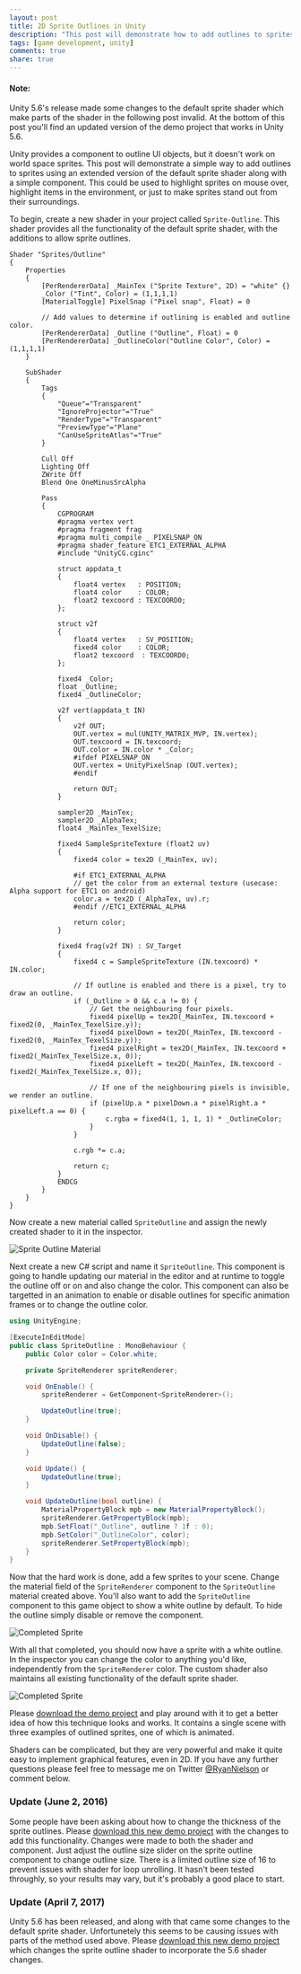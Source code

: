 ```yaml
---
layout: post
title: 2D Sprite Outlines in Unity
description: "This post will demonstrate how to add outlines to sprites in Unity using a custom shader and component."
tags: [game development, unity]
comments: true
share: true
---
```


#### Note:
Unity 5.6's release made some changes to the default sprite shader which make parts of the shader in the following post invalid. At the bottom of this post you'll find an updated version of the demo project that works in Unity 5.6.

Unity provides a component to outline UI objects, but it doesn't work on world space sprites. This post will demonstrate a simple way to add outlines to sprites using an extended version of the default sprite shader along with a simple component. This could be used to highlight sprites on mouse over, highlight items in the environment, or just to make sprites stand out from their surroundings.

To begin, create a new shader in your project called `Sprite-Outline`. This shader provides all the functionality of the default sprite shader, with the additions to allow sprite outlines.

```
Shader "Sprites/Outline"
{
    Properties
    {
        [PerRendererData] _MainTex ("Sprite Texture", 2D) = "white" {}
        _Color ("Tint", Color) = (1,1,1,1)
        [MaterialToggle] PixelSnap ("Pixel snap", Float) = 0

        // Add values to determine if outlining is enabled and outline color.
        [PerRendererData] _Outline ("Outline", Float) = 0
        [PerRendererData] _OutlineColor("Outline Color", Color) = (1,1,1,1)
    }

    SubShader
    {
        Tags
        {
            "Queue"="Transparent"
            "IgnoreProjector"="True"
            "RenderType"="Transparent"
            "PreviewType"="Plane"
            "CanUseSpriteAtlas"="True"
        }

        Cull Off
        Lighting Off
        ZWrite Off
        Blend One OneMinusSrcAlpha

        Pass
        {
            CGPROGRAM
            #pragma vertex vert
            #pragma fragment frag
            #pragma multi_compile _ PIXELSNAP_ON
            #pragma shader_feature ETC1_EXTERNAL_ALPHA
            #include "UnityCG.cginc"

            struct appdata_t
            {
                float4 vertex   : POSITION;
                float4 color    : COLOR;
                float2 texcoord : TEXCOORD0;
            };

            struct v2f
            {
                float4 vertex   : SV_POSITION;
                fixed4 color    : COLOR;
                float2 texcoord  : TEXCOORD0;
            };

            fixed4 _Color;
            float _Outline;
            fixed4 _OutlineColor;

            v2f vert(appdata_t IN)
            {
                v2f OUT;
                OUT.vertex = mul(UNITY_MATRIX_MVP, IN.vertex);
                OUT.texcoord = IN.texcoord;
                OUT.color = IN.color * _Color;
                #ifdef PIXELSNAP_ON
                OUT.vertex = UnityPixelSnap (OUT.vertex);
                #endif

                return OUT;
            }

            sampler2D _MainTex;
            sampler2D _AlphaTex;
            float4 _MainTex_TexelSize;

            fixed4 SampleSpriteTexture (float2 uv)
            {
                fixed4 color = tex2D (_MainTex, uv);

                #if ETC1_EXTERNAL_ALPHA
                // get the color from an external texture (usecase: Alpha support for ETC1 on android)
                color.a = tex2D (_AlphaTex, uv).r;
                #endif //ETC1_EXTERNAL_ALPHA

                return color;
            }

            fixed4 frag(v2f IN) : SV_Target
            {
                fixed4 c = SampleSpriteTexture (IN.texcoord) * IN.color;

                // If outline is enabled and there is a pixel, try to draw an outline.
                if (_Outline > 0 && c.a != 0) {
                    // Get the neighbouring four pixels.
                    fixed4 pixelUp = tex2D(_MainTex, IN.texcoord + fixed2(0, _MainTex_TexelSize.y));
                    fixed4 pixelDown = tex2D(_MainTex, IN.texcoord - fixed2(0, _MainTex_TexelSize.y));
                    fixed4 pixelRight = tex2D(_MainTex, IN.texcoord + fixed2(_MainTex_TexelSize.x, 0));
                    fixed4 pixelLeft = tex2D(_MainTex, IN.texcoord - fixed2(_MainTex_TexelSize.x, 0));

                    // If one of the neighbouring pixels is invisible, we render an outline.
                    if (pixelUp.a * pixelDown.a * pixelRight.a * pixelLeft.a == 0) {
                        c.rgba = fixed4(1, 1, 1, 1) * _OutlineColor;
                    }
                }

                c.rgb *= c.a;

                return c;
            }
            ENDCG
        }
    }
}
```

Now create a new material called `SpriteOutline` and assign the newly created shader to it in the inspector.

![Sprite Outline Material](/assets/images/2016-04-08/material.png)

Next create a new C# script and name it `SpriteOutline`. This component is going to handle updating our material in the editor and at runtime to toggle the outline off or on and also change the color. This component can also be targetted in an animation to enable or disable outlines for specific animation frames or to change the outline color.

```csharp
using UnityEngine;

[ExecuteInEditMode]
public class SpriteOutline : MonoBehaviour {
    public Color color = Color.white;

    private SpriteRenderer spriteRenderer;

    void OnEnable() {
        spriteRenderer = GetComponent<SpriteRenderer>();

        UpdateOutline(true);
    }

    void OnDisable() {
        UpdateOutline(false);
    }

    void Update() {
        UpdateOutline(true);
    }

    void UpdateOutline(bool outline) {
        MaterialPropertyBlock mpb = new MaterialPropertyBlock();
        spriteRenderer.GetPropertyBlock(mpb);
        mpb.SetFloat("_Outline", outline ? 1f : 0);
        mpb.SetColor("_OutlineColor", color);
        spriteRenderer.SetPropertyBlock(mpb);
    }
}
```

Now that the hard work is done, add a few sprites to your scene. Change the material field of the `SpriteRenderer` component to the `SpriteOutline` material created above. You'll also want to add the `SpriteOutline` component to this game object to show a white outline by default. To hide the outline simply disable or remove the component.

![Completed Sprite](/assets/images/2016-04-08/gameobject.png)

With all that completed, you should now have a sprite with a white outline. In the inspector you can change the color to anything you'd like, independently from the `SpriteRenderer` color. The custom shader also maintains all existing functionality of the default sprite shader.

![Completed Sprite](/assets/images/2016-04-08/outlined.gif)

Please [download the demo project](/assets/downloads/sprite_outlines.zip) and play around with it to get a better idea of how this technique looks and works. It contains a single scene with three examples of outlined sprites, one of which is animated.

Shaders can be complicated, but they are very powerful and make it quite easy to implement graphical features, even in 2D. If you have any further questions please feel free to message me on Twitter [@RyanNielson](https://twitter.com/ryannielson) or comment below.

### Update (June 2, 2016)

Some people have been asking about how to change the thickness of the sprite outlines. Please [download this new demo project](/assets/downloads/sprite_outlines_variable.zip) with the changes to add this functionality. Changes were made to both the shader and component. Just adjust the outline size slider on the sprite outline component to change outline size. There is a limited outline size of 16 to prevent issues with shader for loop unrolling. It hasn't been tested throughly, so your results may vary, but it's probably a good place to start.

### Update (April 7, 2017)
Unity 5.6 has been released, and along with that came some changes to the default sprite shader. Unfortunetely this seems to be causing issues with parts of the method used above. Please [download this new demo project](/assets/downloads/sprite_outlines_56.zip) which changes the sprite outline shader to incorporate the 5.6 shader changes.
